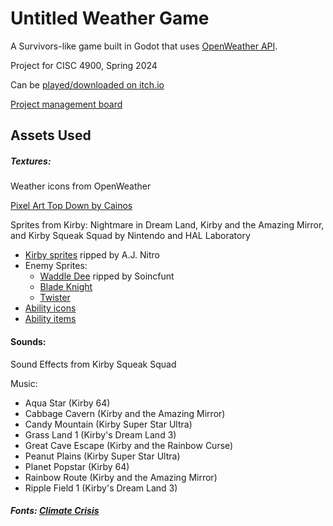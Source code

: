# Untitled Weather Game
A Survivors-like game built in Godot that uses [OpenWeather API](https://openweathermap.org/forecast5).

Project for CISC 4900, Spring 2024

Can be [played/downloaded on itch.io](https://niconiiowo.itch.io/untitled-weather-game?secret=MlKjgfmhe9QjRn47uxUAeg)

[Project management board](https://www.notion.so/samuel-estevez/Senior-Project-3e40376b6eb0407da8c40efecfb17035)

## Assets Used


##### Textures:

Weather icons from OpenWeather

[Pixel Art Top Down by Cainos](https://cainos.itch.io/pixel-art-top-down-basic)

Sprites from Kirby: Nightmare in Dream Land, Kirby and the Amazing Mirror, and Kirby Squeak Squad by Nintendo and HAL Laboratory
- [Kirby sprites](https://www.spriters-resource.com/game_boy_advance/kirbynim/sheet/15598/) ripped by A.J. Nitro
- Enemy Sprites:
  - [Waddle Dee](https://www.spriters-resource.com/game_boy_advance/kirbynim/sheet/55857/) ripped by Soincfunt
  - [Blade Knight](https://www.spriters-resource.com/game_boy_advance/kirbynim/sheet/2995/)
  - [Twister](https://www.spriters-resource.com/ds_dsi/kirbysqueaksquad/sheet/3334/)
- [Ability icons](https://www.spriters-resource.com/game_boy_advance/kirbyandtheamazingmirror/sheet/2736/)
- [Ability items](https://www.spriters-resource.com/ds_dsi/kirbysqueaksquad/sheet/3045/)

#### Sounds:

Sound Effects from Kirby Squeak Squad

Music:

- Aqua Star (Kirby 64)
- Cabbage Cavern (Kirby and the Amazing Mirror)
- Candy Mountain (Kirby Super Star Ultra)
- Grass Land 1 (Kirby's Dream Land 3)
- Great Cave Escape (Kirby and the Rainbow Curse)
- Peanut Plains (Kirby Super Star Ultra)
- Planet Popstar (Kirby 64)
- Rainbow Route (Kirby and the Amazing Mirror)
- Ripple Field 1 (Kirby's Dream Land 3)

##### Fonts: [Climate Crisis](https://fonts.google.com/specimen/Climate+Crisis)
